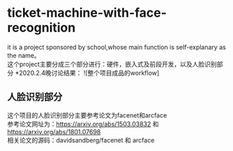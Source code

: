 # ticket-machine-with-face-recognition
it is a project sponsored by school,whose main function is self-explanary as the name。    
这个project主要分成三个部分进行：硬件，嵌入式及前段开发，以及人脸识别部分
*2020.2.4晚讨论结果：
![整个项目成品的workflow]










## 人脸识别部分
这个项目的人脸识别部分主要参考论文为facenet和arcface  
参考论文网址为：https://arxiv.org/abs/1503.03832 和 https://arxiv.org/abs/1801.07698  
相关论文的源码：davidsandberg/facenet 和 arcface  
